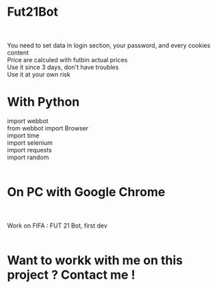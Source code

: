 # Fut21Bot </br></br>
You need to set data in login section, your password, and every cookies content</br>
Price are calculed with futbin actual prices</br>
Use it since 3 days, don't have troubles</br>
Use it at your own risk </br>

# With Python</br>
import webbot</br>
from webbot import Browser</br>
import time</br>
import selenium</br>
import requests</br>
import random</br></br>
# On PC with Google Chrome</br></br>
Work on FIFA : FUT 21 Bot, first dev</br></br>
# Want to workk with me on this project ? Contact me !</br></br>

